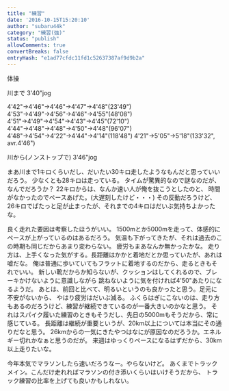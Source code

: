 ```yaml
---
title: "練習"
date: '2016-10-15T15:20:10'
author: "subaru44k"
category: "練習(強)"
status: "publish"
allowComments: true
convertBreaks: false
entryHash: "e1ad77cfdc11fd1c52637387af9d9b2a"
---
```

体操

川まで
3'40"jog

4'42"→4'46"→4'46"→4'47"→4'48"(23'49")
4'53"→4'49"→4'56"→4'46"→4'55"(48'08")
4'51"→4'49"→4'54"→4'43"→4'45"(72'10")
4'44"→4'48"→4'48"→4'50"→4'48"(96'07")
4'48"→4'54"→4'22"→4'44"→4'14"(118'48")
4'21"→5'05"→5'18"(133'32", avr.4'46")

川から(ノンストップで)
3'46"jog

まあ川まで1キロくらいだし、だいたい30キロ走したようなもんだと思っていいだろう。
少なくとも28キロは走っている。
タイムが驚異的なので謎なのだが、なんでだろうか？
22キロからは、なんか速い人が俺を抜こうとしたのと、
時間がなかったのでペースあげた。(大遅刻したけど・・・)
その反動だろうけど、26キロでぱたっと足が止まったが、それまでの4キロはだいぶ気持ちよかったな。

良く走れた要因は考察したほうがいい。
1500mとか5000mを走って、体感的にペースが上がっているのはあるだろう。
気温も下がってきたが、それは過去のこの時期も同じだからあまり変わらない。
疲労もまあなんか無かったかな。
走り方は、上手くなった気がする。長距離はかかと着地だとか思っていたが、あれは嘘だな。
俺は普通に歩いていてもフラットに着地するのだから、走るときもそれでいい。
新しい靴だからか知らないが、クッションはしてくれるので、ブレーキかけないように意識しながら
跳ねないように気を付ければ4'50"あたりになるようだ。
あとは、前回と比べて、明るいというのも良かったと思う。足元に不安がないから、
やはり疲労はだいぶ減る。
ふくらはぎにこないのは、走り方もあるのだろうけど、練習が継続できているのが一番大きいのかなと思う。
それはスパイク履いた練習のときもそうだし、先日の5000mもそうだから、常に感じている。
長距離は継続が重要というが、20km以上については本当にその通りだなと思う。
26kmからの一気にきたやつはなにが原因なのだろうか。エネルギー切れかなぁと思うのだが。
来週はゆっくりペースになるはずだから、30km以上走りたいな。

今年本気でマラソンしたら速いだろうなー。やらないけど。
あくまでトラックメイン。こんだけ走れればマラソンの付き添いくらいはいけそうだから、
トラック練習の比率を上げても良いかもしれない。
